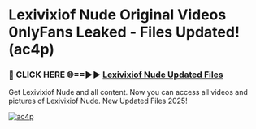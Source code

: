 # Lexivixiof Nude Original Videos 0nlyFans Leaked - Files Updated! (ac4p)

<h3>🔴 CLICK HERE 🌐==►► <a href="https://tinyurl.com/y5r63du9" rel="nofollow">Lexivixiof Nude Updated Files</a></h3>

Get Lexivixiof Nude and all content. Now you can access all videos and pictures of Lexivixiof Nude. New Updated Files 2025!

[![ac4p](https://i.imgur.com/UVo9nyh.gif)](https://tinyurl.com/y5r63du9)